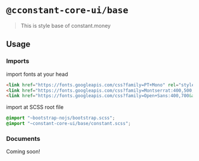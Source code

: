 # `@cconstant-core-ui/base`

> This is style base of constant.money

## Usage

### Imports

import fonts at your head

```html
<link href="https://fonts.googleapis.com/css?family=PT+Mono" rel="stylesheet" />
<link href="https://fonts.googleapis.com/css?family=Montserrat:400,500,700,900&amp;subset=cyrillic,cyrillic-ext,latin-ext,vietnamese" rel="stylesheet" />
<link href="https://fonts.googleapis.com/css?family=Open+Sans:400,700&amp;subset=cyrillic,cyrillic-ext,greek,greek-ext,latin-ext,vietnamese" rel="stylesheet" />
```

import at SCSS root file

```scss
@import "~bootstrap-nojs/bootstrap.scss";
@import "~constant-core-ui/base/constant.scss";
```

### Documents

Coming soon!
